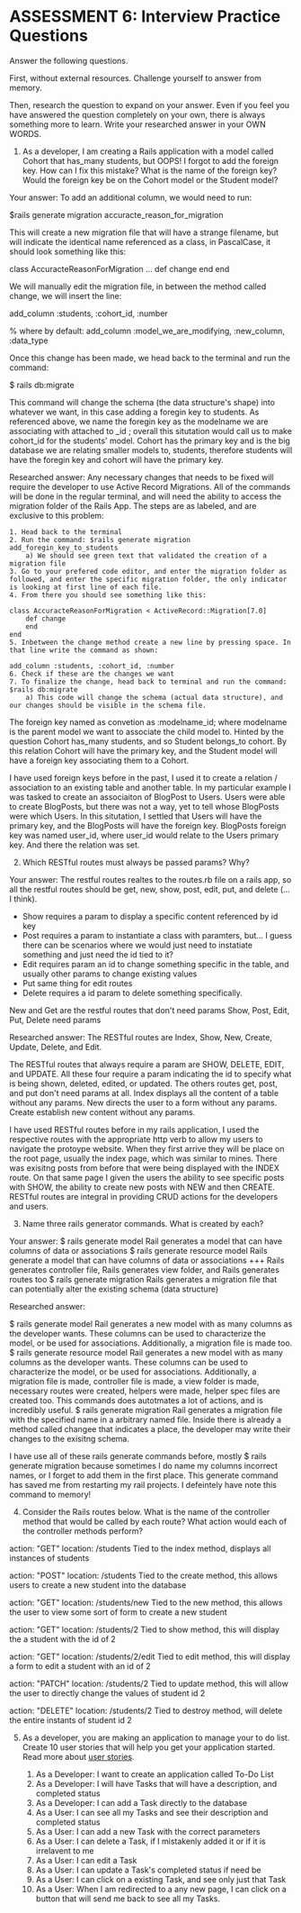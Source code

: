 # ASSESSMENT 6: Interview Practice Questions

Answer the following questions.

First, without external resources. Challenge yourself to answer from memory.

Then, research the question to expand on your answer. Even if you feel you have answered the question completely on your own, there is always something more to learn. Write your researched answer in your OWN WORDS.









1. As a developer, I am creating a Rails application with a model called Cohort that has_many students, but OOPS! I forgot to add the foreign key. How can I fix this mistake? What is the name of the foreign key? Would the foreign key be on the Cohort model or the Student model?

Your answer: 
To add an additional column, we would need to run:

$rails generate migration accuracte_reason_for_migration

This will create a new migration file that will have a strange filename, but will indicate the identical name referenced as a class, in PascalCase, it should look something like this:

class AccuracteReasonForMigration ...
def change 
end
end

We will manually edit the migration file, in between the method called change, we will insert the line:

add_column :students, :cohort_id, :number

% where by default: add_column :model_we_are_modifying, :new_column, :data_type

Once this change has been made, we head back to the terminal and run the command:

$ rails db:migrate

This command will change the schema (the data structure's shape) into whatever we want, in this case adding a foregin key to students. As referenced above, we name the foregin key as the modelname we are associating with attached to _id ; overall this situtation would call us to make cohort_id for the students' model. Cohort has the primary key and is the big database we are relating smaller models to, students, therefore students will have the foregin key and cohort will have the primary key.



Researched answer:
Any necessary changes that needs to be fixed will require the developer to use Active Record Migrations. All of the commands will be done in the regular terminal, and will need the ability to access the migration folder of the Rails App. The steps are as labeled, and are exclusive to this problem:

    1. Head back to the terminal
    2. Run the command: $rails generate migration add_foregin_key_to_students
        a) We should see green text that validated the creation of a migration file
    3. Go to your prefered code editor, and enter the migration folder as followed, and enter the specific migration folder, the only indicator is looking at first line of each file.
    4. From there you should see something like this:

    class AccuracteReasonForMigration < ActiveRecord::Migration[7.0]
        def change 
        end
    end
    5. Inbetween the change method create a new line by pressing space. In that line write the command as shown: 

    add_column :students, :cohort_id, :number
    6. Check if these are the changes we want
    7. To finalize the change, head back to terminal and run the command: $rails db:migrate
        a) This code will change the schema (actual data structure), and our changes should be visible in the schema file.

The foreign key named as convetion as :modelname_id; where modelname is the parent model we want to associate the child model to. Hinted by the question Cohort has_many students, and so Student belongs_to cohort. By this relation Cohort will have the primary key, and the Student model will have a foreign key associating them to a Cohort.


I have used foreign keys before in the past, I used it to create a relation / association to an existing table and another table. In my particular example I was tasked to create an associaiton of BlogPost to Users. Users were able to create BlogPosts, but there was not a way, yet to tell whose BlogPosts were which Users. In this situtation, I settled that Users will have the primary key, and the BlogPosts will have the foreign key. BlogPosts foreign key was named user_id, where user_id would relate to the Users primary key. And there the relation was set.









2. Which RESTful routes must always be passed params? Why?

Your answer: 
The restful routes realtes to the routes.rb file on a rails app, so all the restful routes should be get, new, show, post, edit, put, and delete (... I think). 
- Show requires a param to display a specific content referenced by id key 
- Post requires a param to instantiate a class with paramters, but... I guess there can be scenarios where we would just need to instatiate something and just need the id tied to it?
- Edit requires param an id to change something specific in the table, and usually other params to change existing values 
- Put same thing for edit routes 
- Delete requires a id param to delete something specifically.

New and Get are the restful routes that don't need params
Show, Post, Edit, Put, Delete need params  
<!-- Its so wrong ...  -->


Researched answer:
The RESTful routes are Index, Show, New, Create, Update, Delete, and Edit.

The RESTful routes that always require a param are SHOW, DELETE, EDIT, and UPDATE. All these four require a param indicating the id to specify what is being shown, deleted, edited, or updated. The others routes get, post, and put don't need params at all. Index displays all the content of a table without any params. New directs the user to a form without any params. Create establish new content without any params.


I have used RESTful routes before in my rails application, I used the respective routes with the appropriate http verb to allow my users to navigate the protoype website. When they first arrive they will be place on the root page, usually the index page, which was similar to mines. There was exisitng posts from before that were being displayed with the INDEX route. On that same page I given the users the ability to see specific posts with SHOW, the ability to create new posts with NEW and then CREATE. RESTful routes are integral in providing CRUD actions for the developers and users. 









3. Name three rails generator commands. What is created by each?

Your answer:
$ rails generate model 
    Rail generates a model that can have columns of data or associations
$ rails generate resource model
    Rails generate a model that can have columns of data or associations +++ Rails generates controller file, Rails generates view folder, and Rails generates routes too
$ rails generate migration 
    Rails generates a migration file that can potentially alter the existing schema (data structure)


Researched answer:

$ rails generate model 
    Rail generates a new model with as many columns as the developer wants. These columns can be used to characterize the model, or be used for associations. Additionally, a migration file is made too.
$ rails generate resource model 
    Rail generates a new model with as many columns as the developer wants. These columns can be used to characterize the model, or be used for associations. Additionally, a migration file is made, controller file is made, a view folder is made, necessary routes were created, helpers were made, helper spec files are created too. This commands does autotmates a lot of actions, and is incredibly useful. 
$ rails generate migration
    Rail generates a migration file with the specified name in a arbitrary named file. Inside there is already a method called changee that indicates a place, the developer may write their changes to the exisitng schema. 

I have use all of these rails generate commands before, mostly $ rails generate migration because sometimes I do name my columns incorrect names, or I forget to add them in the first place. This generate command has saved me from restarting my rail projects. I defeintely have note this command to memory!









4. Consider the Rails routes below. What is the name of the controller method that would be called by each route? What action would each of the controller methods perform?

action: "GET" location: /students
Tied to the index method, displays all instances of students

action: "POST" location: /students
Tied to the create method, this allows users to create a new student into the database

action: "GET" location: /students/new
Tied to the new method, this allows the user to view some sort of form to create a new student

action: "GET" location: /students/2
Tied to show method, this will display the a student with the id of 2 

action: "GET" location: /students/2/edit
Tied to edit method, this will display a form to edit a student with an id of 2

action: "PATCH" location: /students/2
Tied to update method, this will allow the user to directly change the values of student id 2 

action: "DELETE" location: /students/2
Tied to destroy method, will delete the entire instants of student id 2 








5. As a developer, you are making an application to manage your to do list. Create 10 user stories that will help you get your application started. Read more about [user stories](https://www.atlassian.com/agile/project-management/user-stories).

    1. As a Developer: I want to create an application called To-Do List 
    2. As a Developer: I will have Tasks that will have a description, and completed status 
    3. As a Developer: I can add a Task directly to the database
    4. As a User: I can see all my Tasks and see their description and completed status
    5. As a User: I can add a new Task with the correct parameters 
    6. As a User: I can delete a Task, if I mistakenly added it or if it is irrelavent to me
    7. As a User: I can edit a Task
    8. As a User: I can update a Task's completed status if need be 
    9. As a User: I can click on a existing Task, and see only just that Task
    10. As a User: When I am redirected to a any new page, I can click on a button that will send me back to see all my Tasks.
